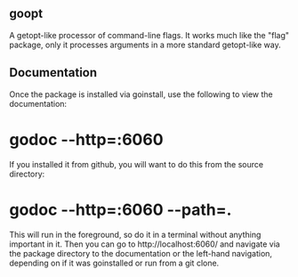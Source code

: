 goopt
-----

A getopt-like processor of command-line flags.  It works much like the
"flag" package, only it processes arguments in a more standard
getopt-like way.

Documentation
-------------
Once the package is installed via goinstall, use the following to view the documentation:

  # godoc --http=:6060

If you installed it from github, you will want to do this from the source directory:

  # godoc --http=:6060 --path=.

This will run in the foreground, so do it in a terminal without anything important in it.
Then you can go to http://localhost:6060/ and navigate via the package directory to the
documentation or the left-hand navigation, depending on if it was goinstalled or run from
a git clone.
